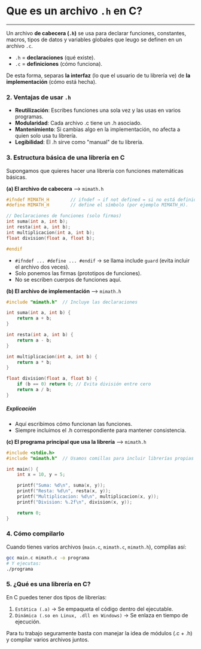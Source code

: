 # Que es un archivo `.h` en C?
---
Un archivo **de cabecera (`.h`)** se usa para declarar funciones, constantes, macros, tipos de datos y variables globales que leugo se definen en un archivo `.c`.

* `.h` = **declaraciones** (qué existe).
* `.c` = **definiciones** (cómo funciona).

De esta forma, separas **la interfaz** (lo que el usuario de tu librería ve) de **la implementación** (cómo está hecha).

### 2. Ventajas de usar `.h`

* **Reutilización**: Escribes funciones una sola vez y las usas en varios programas.
* **Modularidad**: Cada archivo .c tiene un .h asociado.
* **Mantenimiento**: Si cambias algo en la implementación, no afecta a quien solo usa tu librería.
* **Legibilidad**: El .h sirve como "manual" de tu librería.

### 3. Estructura básica de una librería en C
Supongamos que quieres hacer una librería con funciones matemáticas básicas.

**(a) El archivo de cabecera** --> `mimath.h`
```c
#ifndef MIMATH_H        // ifndef → if not defined = si no está definido.
#define MIMATH_H        // define el símbolo (por ejemplo MIMATH_H).

// Declaraciones de funciones (solo firmas)
int suma(int a, int b);
int resta(int a, int b);
int multiplicacion(int a, int b);
float division(float a, float b);

#endif
```
* `#ifndef ... #define ... #endif` → se llama include `guard` (evita incluir el archivo dos veces).
* Solo ponemos las firmas (prototipos de funciones).
* No se escriben cuerpos de funciones aquí.

**(b) El archivo de implementación** --> `mimath.h`
```c
#include "mimath.h"  // Incluye las declaraciones

int suma(int a, int b) {
    return a + b;
}

int resta(int a, int b) {
    return a - b;
}

int multiplicacion(int a, int b) {
    return a * b;
}

float division(float a, float b) {
    if (b == 0) return 0; // Evita división entre cero
    return a / b;
}
```
##### Explicación
* Aquí escribimos cómo funcionan las funciones.
* Siempre incluimos el .h correspondiente para mantener consistencia.

**(c) El programa principal que usa la librería** --> `mimath.h`
```c
#include <stdio.h>
#include "mimath.h"  // Usamos comillas para incluir librerías propias

int main() {
    int x = 10, y = 5;

    printf("Suma: %d\n", suma(x, y));
    printf("Resta: %d\n", resta(x, y));
    printf("Multiplicacion: %d\n", multiplicacion(x, y));
    printf("Division: %.2f\n", division(x, y));

    return 0;
}
```

### 4. Cómo compilarlo
Cuando tienes varios archivos (`main.c`, `mimath.c`, `mimath.h`), compilas así:
```bash
gcc main.c mimath.c -o programa
# Y ejecutas:
./programa
```

### 5. ¿Qué es una librería en C?
En C puedes tener dos tipos de librerías:
1. `Estática (.a)` → Se empaqueta el código dentro del ejecutable.
2. `Dinámica (.so en Linux, .dll en Windows)` → Se enlaza en tiempo de ejecución.

Para tu trabajo seguramente basta con manejar la idea de módulos (.c + .h) y compilar varios archivos juntos.